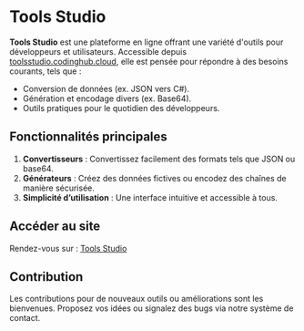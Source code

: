 # Tools Studio

**Tools Studio** est une plateforme en ligne offrant une variété d'outils pour développeurs et utilisateurs. Accessible depuis [toolsstudio.codinghub.cloud](https://toolsstudio.codinghub.cloud), elle est pensée pour répondre à des besoins courants, tels que :

- Conversion de données (ex. JSON vers C#).
- Génération et encodage divers (ex. Base64).
- Outils pratiques pour le quotidien des développeurs.

## Fonctionnalités principales

1. **Convertisseurs** : Convertissez facilement des formats tels que JSON ou base64.
2. **Générateurs** : Créez des données fictives ou encodez des chaînes de manière sécurisée.
3. **Simplicité d’utilisation** : Une interface intuitive et accessible à tous.

## Accéder au site

Rendez-vous sur : [Tools Studio](https://toolsstudio.codinghub.cloud)

## Contribution

Les contributions pour de nouveaux outils ou améliorations sont les bienvenues. Proposez vos idées ou signalez des bugs via notre système de contact.
